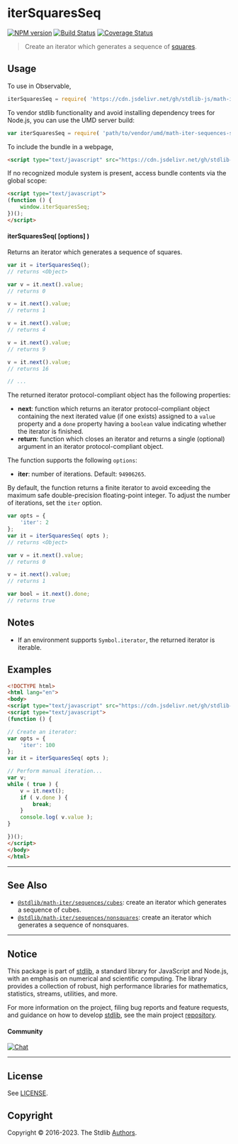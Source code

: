 <!--

@license Apache-2.0

Copyright (c) 2020 The Stdlib Authors.

Licensed under the Apache License, Version 2.0 (the "License");
you may not use this file except in compliance with the License.
You may obtain a copy of the License at

   http://www.apache.org/licenses/LICENSE-2.0

Unless required by applicable law or agreed to in writing, software
distributed under the License is distributed on an "AS IS" BASIS,
WITHOUT WARRANTIES OR CONDITIONS OF ANY KIND, either express or implied.
See the License for the specific language governing permissions and
limitations under the License.

-->

# iterSquaresSeq

[![NPM version][npm-image]][npm-url] [![Build Status][test-image]][test-url] [![Coverage Status][coverage-image]][coverage-url] <!-- [![dependencies][dependencies-image]][dependencies-url] -->

> Create an iterator which generates a sequence of [squares][oeis-a000290].

<!-- Section to include introductory text. Make sure to keep an empty line after the intro `section` element and another before the `/section` close. -->

<section class="intro">

</section>

<!-- /.intro -->

<!-- Package usage documentation. -->



<section class="usage">

## Usage

To use in Observable,

```javascript
iterSquaresSeq = require( 'https://cdn.jsdelivr.net/gh/stdlib-js/math-iter-sequences-squares@umd/browser.js' )
```

To vendor stdlib functionality and avoid installing dependency trees for Node.js, you can use the UMD server build:

```javascript
var iterSquaresSeq = require( 'path/to/vendor/umd/math-iter-sequences-squares/index.js' )
```

To include the bundle in a webpage,

```html
<script type="text/javascript" src="https://cdn.jsdelivr.net/gh/stdlib-js/math-iter-sequences-squares@umd/browser.js"></script>
```

If no recognized module system is present, access bundle contents via the global scope:

```html
<script type="text/javascript">
(function () {
    window.iterSquaresSeq;
})();
</script>
```

#### iterSquaresSeq( \[options] )

Returns an iterator which generates a sequence of squares.

```javascript
var it = iterSquaresSeq();
// returns <Object>

var v = it.next().value;
// returns 0

v = it.next().value;
// returns 1

v = it.next().value;
// returns 4

v = it.next().value;
// returns 9

v = it.next().value;
// returns 16

// ...
```

The returned iterator protocol-compliant object has the following properties:

-   **next**: function which returns an iterator protocol-compliant object containing the next iterated value (if one exists) assigned to a `value` property and a `done` property having a `boolean` value indicating whether the iterator is finished.
-   **return**: function which closes an iterator and returns a single (optional) argument in an iterator protocol-compliant object.

The function supports the following `options`:

-   **iter**: number of iterations. Default: `94906265`.

By default, the function returns a finite iterator to avoid exceeding the maximum safe double-precision floating-point integer. To adjust the number of iterations, set the `iter` option.

```javascript
var opts = {
    'iter': 2
};
var it = iterSquaresSeq( opts );
// returns <Object>

var v = it.next().value;
// returns 0

v = it.next().value;
// returns 1

var bool = it.next().done;
// returns true
```

</section>

<!-- /.usage -->

<!-- Package usage notes. Make sure to keep an empty line after the `section` element and another before the `/section` close. -->

<section class="notes">

## Notes

-   If an environment supports `Symbol.iterator`, the returned iterator is iterable.

</section>

<!-- /.notes -->

<!-- Package usage examples. -->

<section class="examples">

## Examples

<!-- eslint no-undef: "error" -->

```html
<!DOCTYPE html>
<html lang="en">
<body>
<script type="text/javascript" src="https://cdn.jsdelivr.net/gh/stdlib-js/math-iter-sequences-squares@umd/browser.js"></script>
<script type="text/javascript">
(function () {

// Create an iterator:
var opts = {
    'iter': 100
};
var it = iterSquaresSeq( opts );

// Perform manual iteration...
var v;
while ( true ) {
    v = it.next();
    if ( v.done ) {
        break;
    }
    console.log( v.value );
}

})();
</script>
</body>
</html>
```

</section>

<!-- /.examples -->

<!-- Section to include cited references. If references are included, add a horizontal rule *before* the section. Make sure to keep an empty line after the `section` element and another before the `/section` close. -->

<section class="references">

</section>

<!-- /.references -->

<!-- Section for related `stdlib` packages. Do not manually edit this section, as it is automatically populated. -->

<section class="related">

* * *

## See Also

-   <span class="package-name">[`@stdlib/math-iter/sequences/cubes`][@stdlib/math/iter/sequences/cubes]</span><span class="delimiter">: </span><span class="description">create an iterator which generates a sequence of cubes.</span>
-   <span class="package-name">[`@stdlib/math-iter/sequences/nonsquares`][@stdlib/math/iter/sequences/nonsquares]</span><span class="delimiter">: </span><span class="description">create an iterator which generates a sequence of nonsquares.</span>

</section>

<!-- /.related -->

<!-- Section for all links. Make sure to keep an empty line after the `section` element and another before the `/section` close. -->


<section class="main-repo" >

* * *

## Notice

This package is part of [stdlib][stdlib], a standard library for JavaScript and Node.js, with an emphasis on numerical and scientific computing. The library provides a collection of robust, high performance libraries for mathematics, statistics, streams, utilities, and more.

For more information on the project, filing bug reports and feature requests, and guidance on how to develop [stdlib][stdlib], see the main project [repository][stdlib].

#### Community

[![Chat][chat-image]][chat-url]

---

## License

See [LICENSE][stdlib-license].


## Copyright

Copyright &copy; 2016-2023. The Stdlib [Authors][stdlib-authors].

</section>

<!-- /.stdlib -->

<!-- Section for all links. Make sure to keep an empty line after the `section` element and another before the `/section` close. -->

<section class="links">

[npm-image]: http://img.shields.io/npm/v/@stdlib/math-iter-sequences-squares.svg
[npm-url]: https://npmjs.org/package/@stdlib/math-iter-sequences-squares

[test-image]: https://github.com/stdlib-js/math-iter-sequences-squares/actions/workflows/test.yml/badge.svg?branch=main
[test-url]: https://github.com/stdlib-js/math-iter-sequences-squares/actions/workflows/test.yml?query=branch:main

[coverage-image]: https://img.shields.io/codecov/c/github/stdlib-js/math-iter-sequences-squares/main.svg
[coverage-url]: https://codecov.io/github/stdlib-js/math-iter-sequences-squares?branch=main

<!--

[dependencies-image]: https://img.shields.io/david/stdlib-js/math-iter-sequences-squares.svg
[dependencies-url]: https://david-dm.org/stdlib-js/math-iter-sequences-squares/main

-->

[chat-image]: https://img.shields.io/gitter/room/stdlib-js/stdlib.svg
[chat-url]: https://app.gitter.im/#/room/#stdlib-js_stdlib:gitter.im

[stdlib]: https://github.com/stdlib-js/stdlib

[stdlib-authors]: https://github.com/stdlib-js/stdlib/graphs/contributors

[umd]: https://github.com/umdjs/umd
[es-module]: https://developer.mozilla.org/en-US/docs/Web/JavaScript/Guide/Modules

[deno-url]: https://github.com/stdlib-js/math-iter-sequences-squares/tree/deno
[umd-url]: https://github.com/stdlib-js/math-iter-sequences-squares/tree/umd
[esm-url]: https://github.com/stdlib-js/math-iter-sequences-squares/tree/esm
[branches-url]: https://github.com/stdlib-js/math-iter-sequences-squares/blob/main/branches.md

[stdlib-license]: https://raw.githubusercontent.com/stdlib-js/math-iter-sequences-squares/main/LICENSE

[oeis-a000290]: https://oeis.org/A000290

<!-- <related-links> -->

[@stdlib/math/iter/sequences/cubes]: https://github.com/stdlib-js/math-iter-sequences-cubes/tree/umd

[@stdlib/math/iter/sequences/nonsquares]: https://github.com/stdlib-js/math-iter-sequences-nonsquares/tree/umd

<!-- </related-links> -->

</section>

<!-- /.links -->
